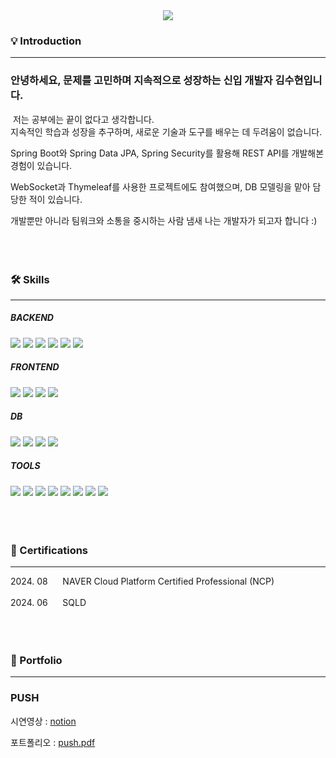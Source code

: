 <div align="center">
  <img src="https://capsule-render.vercel.app/api?type=Venom&color=FCF53C&text=suhyeon&height=150&section=header" />
</div>


<!--
[![Top Langs](https://github-readme-stats.vercel.app/api/top-langs/?username=KSH3535)](https://github.com/anuraghazra/github-readme-stats)   

[![suhyeon's GitHub stats](https://github-readme-stats.vercel.app/api?username=KSH3535)](https://github.com/anuraghazra/github-readme-stats)   

![suhyeon's GitHub stats](https://github-readme-stats.vercel.app/api?username=KSH3535&hide=contribs,prs&show_icons=true&theme=테마)
-->




### 💡 Introduction
***
### 안녕하세요, 문제를 고민하며 지속적으로 성장하는 신입 개발자 김수현입니다.
&nbsp;저는 공부에는 끝이 없다고 생각합니다.   
지속적인 학습과 성장을 추구하며, 새로운 기술과 도구를 배우는 데 두려움이 없습니다.

Spring Boot와 Spring Data JPA, Spring Security를 활용해 REST API를 개발해본 경험이 있습니다.   

WebSocket과 Thymeleaf를 사용한 프로젝트에도 참여했으며, DB 모델링을 맡아 담당한 적이 있습니다.

개발뿐만 아니라 팀워크와 소통을 중시하는 사람 냄새 나는 개발자가 되고자 합니다 :)
<br><br><br><br>


### 🛠️ Skills
***
<div>
  <h5>BACKEND</h5>
  <img src="https://img.shields.io/badge/java-007396?style=flat&logo=java&logoColor=white">
  <img src="https://img.shields.io/badge/Spring-6DB33F?style=flat&logo=Spring&logoColor=white" />
  <img src="https://img.shields.io/badge/Spring%20Boot-6DB33F?style=flat&logo=Spring%20Boot&logoColor=white" />
  <img src="https://img.shields.io/badge/JPA-6DB33F?style=flat&logo=JPA&logoColor=white" />
  <img src="https://img.shields.io/badge/Querydsl-0854C1?style=flat&logo=Querydsl&logoColor=white">
  <img src="https://img.shields.io/badge/Spring_Security-6DB33F?style=flat&logo=Spring-Security&logoColor=white" />
  <br>
  
  <h5>FRONTEND</h5>
  <img src="https://img.shields.io/badge/HTML5-E34F26?style=flat&logo=HTML5&logoColor=white" />
	<img src="https://img.shields.io/badge/CSS3-1572B6?style=flat&logo=CSS3&logoColor=white" />
	<img src="https://img.shields.io/badge/JavaScript-F7DF1E?style=flat&logo=JavaScript&logoColor=white" />
	<img src="https://img.shields.io/badge/React-61DAFB?style=flat&logo=React&logoColor=white" />
  <!--
  <img src="https://img.shields.io/badge/Vue.js-35495E?style=flat&logo=vue.js&logoColor=4FC08D" />
  -->
  <br>

  <h5>DB</h5>
  <img src="https://img.shields.io/badge/mysql-4479A1?style=flat&logo=MySQL&logoColor=white">
  <img src="https://img.shields.io/badge/MariaDB-003545?style=flat&logo=MariaDB&logoColor=white" />
  <img src="https://img.shields.io/badge/Oracle-F80000?style=flat&logo=oracle&logoColor=white" />
  <img src="https://img.shields.io/badge/Redis-DC382D?style=flat&logo=Redis&logoColor=white">
  <br>

  <h5>TOOLS</h5>
  <img src="https://img.shields.io/badge/IntelliJIDEA-000000.svg?style=flat&logo=intellij-idea&logoColor=white" >
  <img src="https://img.shields.io/badge/Eclipse%20IDE-2C2255?style=flat&logo=EclipseIDE&logoColor=white" />
  <img src="https://img.shields.io/badge/Visual%20Studio%20Code-007ACC?style=flat&logo=VisualStudioCode&logoColor=white" />
  <img src="https://img.shields.io/badge/Postman-FF6C37?style=flat&logo=postman&logoColor=white">
  <img src="https://img.shields.io/badge/figma-%23F24E1E.svg?style=flat&logo=figma&logoColor=white">
  <img src="https://img.shields.io/badge/slack-4A154B?style=flat&amp;logo=Slack&amp;logoColor=white" />
  <img src="https://img.shields.io/badge/jira-%230A0FFF.svg?style=flat&logo=jira&logoColor=white">
  <img src="https://img.shields.io/badge/Notion-000000?style=flat&logo=notion&logoColor=white" />
</div>
<br><br><br>



### 🪪 Certifications
***
<div>
  <span>2024. 08&nbsp;&nbsp;&nbsp;&nbsp;&nbsp;&nbsp;NAVER Cloud Platform Certified Professional (NCP)</span><br><br>
  <span>2024. 06&nbsp;&nbsp;&nbsp;&nbsp;&nbsp;&nbsp;SQLD</span>
</div>
<br><br><br>



### 📌 Portfolio
***
### PUSH
시연영상 : [notion]

[notion]: https://www.canva.com/design/DAGNrSpOKwk/33b9QLilAk8_0xZaXCVHhA/view?utm_content=DAGNrSpOKwk&utm_campaign=designshare&utm_medium=link&utm_source=editor

포트폴리오 : [push.pdf]

[push.pdf]: https://www.canva.com/design/DAGNrSpOKwk/33b9QLilAk8_0xZaXCVHhA/view?utm_content=DAGNrSpOKwk&utm_campaign=designshare&utm_medium=link&utm_source=editor

<!--
<img src="https://capsule-render.vercel.app/api?type=waving&color=BDBDC8&height=150&section=footer" />
-->




<!--
**KSH3535/KSH3535** is a ✨ _special_ ✨ repository because its `README.md` (this file) appears on your GitHub profile.

Here are some ideas to get you started:

- 🔭 I’m currently working on ...
- 🌱 I’m currently learning ...
- 👯 I’m looking to collaborate on ...
- 🤔 I’m looking for help with ...
- 💬 Ask me about ...
- 📫 How to reach me: ...
- 😄 Pronouns: ...
- ⚡ Fun fact: ...
-->
